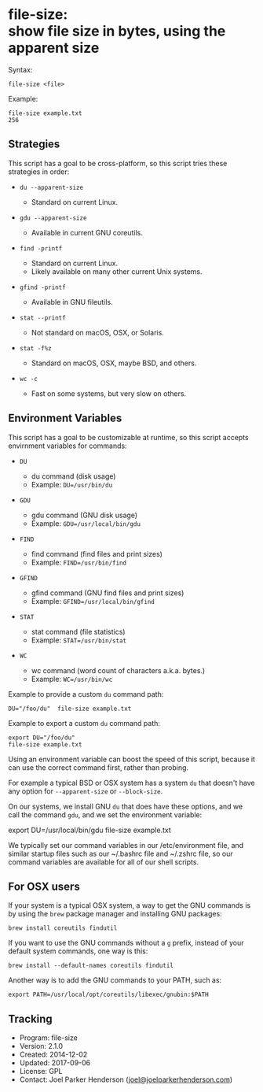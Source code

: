 # file-size:<br>show file size in bytes, using the apparent size

Syntax:

    file-size <file>

Example:

    file-size example.txt
    256


## Strategies

This script has a goal to be cross-platform,
so this script tries these strategies in order:

  * `du --apparent-size`
    * Standard on current Linux.
    
  * `gdu --apparent-size`
    * Available in current GNU coreutils.

  * `find -printf`
    * Standard on current Linux.
    * Likely available on many other current Unix systems.
    
  * `gfind -printf`
    * Available in GNU fileutils.
    
  * `stat --printf`
    * Not standard on macOS, OSX, or Solaris.
    
  * `stat -f%z`
    * Standard on macOS, OSX, maybe BSD, and others.
    
  * `wc -c`
    * Fast on some systems, but very slow on others.


## Environment Variables

This script has a goal to be customizable at runtime,
so this script accepts envirnment variables for commands:

  * `DU`
    * du command (disk usage)
    * Example: `DU=/usr/bin/du`

  * `GDU`
    * gdu command (GNU disk usage)
    * Example: `GDU=/usr/local/bin/gdu`
    
  * `FIND`
    * find command (find files and print sizes)
    * Example: `FIND=/usr/bin/find`

  * `GFIND`
    * gfind command (GNU find files and print sizes)
    * Example: `GFIND=/usr/local/bin/gfind`
    
  * `STAT`
    * stat command (file statistics)
    * Example: `STAT=/usr/bin/stat`
    
  * `WC`
    * wc command (word count of characters a.k.a. bytes.)
    * Example: `WC=/usr/bin/wc`

Example to provide a custom `du` command path:

    DU="/foo/du"  file-size example.txt

Example to export a custom `du` command path:

    export DU="/foo/du"
    file-size example.txt

Using an environment variable can boost the speed of this script,
because it can use the correct command first, rather than probing.

For example a typical BSD or OSX system has a system `du` that
doesn't have any option for `--apparent-size` or `--block-size`.

On our systems, we install GNU `du` that does have these options,
and we call the command `gdu`, and we set the environment variable:

   export DU=/usr/local/bin/gdu
   file-size example.txt

We typically set our command variables in our /etc/environment file,
and similar startup files such as our ~/.bashrc file and ~/.zshrc file,
so our command variables are available for all of our shell scripts.


## For OSX users

If your system is a typical OSX system, a way to get the GNU commands
is by using the `brew` package manager and installing GNU packages:

    brew install coreutils findutil

If you want to use the GNU commands without a `g` prefix,
instead of your default system commands, one way is this:

    brew install --default-names coreutils findutil

Another way is to add the GNU commands to your PATH, such as:

    export PATH=/usr/local/opt/coreutils/libexec/gnubin:$PATH


## Tracking

  * Program: file-size
  * Version: 2.1.0
  * Created: 2014-12-02
  * Updated: 2017-09-06
  * License: GPL
  * Contact: Joel Parker Henderson (joel@joelparkerhenderson.com)
